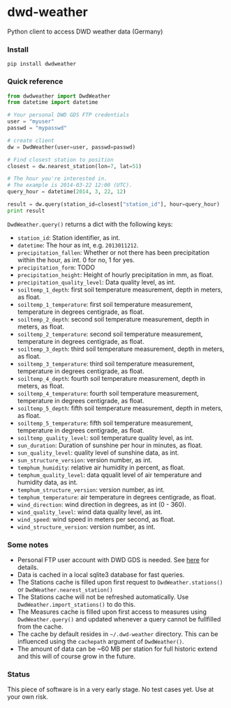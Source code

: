 dwd-weather
===========

Python client to access DWD weather data (Germany)

### Install

    pip install dwdweather


### Quick reference

```python
from dwdweather import DwdWeather
from datetime import datetime

# Your personal DWD GDS FTP credentials
user = "myuser"
passwd = "mypasswd"

# create client
dw = DwdWeather(user=user, passwd=passwd)

# Find closest station to position
closest = dw.nearest_station(lon=7, lat=51)

# The hour you're interested in.
# The example is 2014-03-22 12:00 (UTC).
query_hour = datetime(2014, 3, 22, 12)

result = dw.query(station_id=closest["station_id"], hour=query_hour)
print result
```

`DwdWeather.query()` returns a dict with the following keys:

* `station_id`: Station identifier, as int.
* `datetime`: The hour as int, e.g. `2013011212`.
* `precipitation_fallen`: Whether or not there has been precipitation within the hour, as int. 0 for no, 1 for yes.
* `precipitation_form`: TODO
* `precipitation_height`: Height of hourly precipitation in mm, as float.
* `precipitation_quality_level`: Data quality level, as int.
* `soiltemp_1_depth`: first soil temperature measurement, depth in meters, as float.
* `soiltemp_1_temperature`: first soil temperature measurement, temperature in degrees centigrade, as float.
* `soiltemp_2_depth`: second soil temperature measurement, depth in meters, as float.
* `soiltemp_2_temperature`: second soil temperature measurement, temperature in degrees centigrade, as float.
* `soiltemp_3_depth`: third soil temperature measurement, depth in meters, as float.
* `soiltemp_3_temperature`: third soil temperature measurement, temperature in degrees centigrade, as float.
* `soiltemp_4_depth`: fourth soil temperature measurement, depth in meters, as float.
* `soiltemp_4_temperature`: fourth soil temperature measurement, temperature in degrees centigrade, as float.
* `soiltemp_5_depth`: fifth soil temperature measurement, depth in meters, as float.
* `soiltemp_5_temperature`: fifth soil temperature measurement, temperature in degrees centigrade, as float.
* `soiltemp_quality_level`: soil temperature quality level, as int.
* `sun_duration`: Duration of sunshine per hour in minutes, as float.
* `sun_quality_level`: quality level of sunshine data, as int.
* `sun_structure_version`: version number, as int.
* `temphum_humidity`: relative air humidity in percent, as float.
* `temphum_quality_level`: data qqualit level of air temperature and humidity data, as int.
* `temphum_structure_version`: version number, as int.
* `temphum_temperature`: air temperature in degrees centigrade, as float.
* `wind_direction`: wind direction in degrees, as int (0 - 360).
* `wind_quality_level`: wind data quality level, as int.
* `wind_speed`: wind speed in meters per second, as float.
* `wind_structure_version`: version number, as int.


### Some notes

* Personal FTP user account with DWD GDS is needed. See [here](http://www.dwd.de/bvbw/appmanager/bvbw/dwdwwwDesktop?_nfpb=true&_pageLabel=_dwdwww_spezielle_nutzer_metdienstleister_datenbezug&T26001030691160718267804gsbDocumentPath=Navigation%2FOeffentlichkeit%2FDatenservice%2FDatenanforderungen%2FDatenbezug%2FGlobalerDatensatz%2Fanmeldung__node.html%3F__nnn%3Dtrue) for details.
* Data is cached in a local sqlite3 database for fast queries.
* The Stations cache is filled upon first request to `DwdWeather.stations()` or `DwdWeather.nearest_station()`
* The Stations cache will not be refreshed automatically. Use `DwdWeather.import_stations()` to do this.
* The Measures cache is filled upon first access to measures using `DwdWeather.query()` and updated whenever a query cannot be fullfilled from the cache.
* The cache by default resides in `~/.dwd-weather` directory. This can be influenced using the `cachepath` argument of `DwdWeather()`.
* The amount of data can be ~60 MB per station for full historic extend and this will of course grow in the future.

### Status

This piece of software is in a very early stage. No test cases yet.
Use at your own risk.
